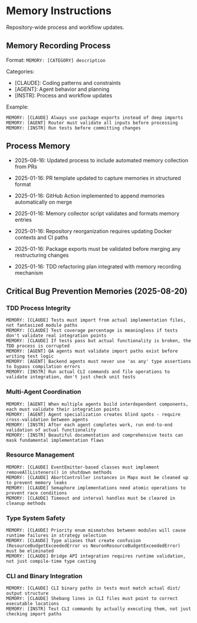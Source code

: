 # Memory Instructions

Repository-wide process and workflow updates.

## Memory Recording Process

Format: `MEMORY: [CATEGORY] description`

Categories:

- [CLAUDE]: Coding patterns and constraints
- [AGENT]: Agent behavior and planning
- [INSTR]: Process and workflow updates

Example:

```
MEMORY: [CLAUDE] Always use package exports instead of deep imports
MEMORY: [AGENT] Router must validate all inputs before processing
MEMORY: [INSTR] Run tests before committing changes
```

## Process Memory

- 2025-08-16: Updated process to include automated memory collection from PRs

- 2025-01-16: PR template updated to capture memories in structured format
- 2025-01-16: GitHub Action implemented to append memories automatically on merge
- 2025-01-16: Memory collector script validates and formats memory entries
- 2025-01-16: Repository reorganization requires updating Docker contexts and CI paths
- 2025-01-16: Package exports must be validated before merging any restructuring changes
- 2025-01-16: TDD refactoring plan integrated with memory recording mechanism

## Critical Bug Prevention Memories (2025-08-20)

### TDD Process Integrity

```
MEMORY: [CLAUDE] Tests must import from actual implementation files, not fantasized module paths
MEMORY: [CLAUDE] Test coverage percentage is meaningless if tests don't validate real integration points
MEMORY: [CLAUDE] If tests pass but actual functionality is broken, the TDD process is corrupted
MEMORY: [AGENT] QA agents must validate import paths exist before writing test logic
MEMORY: [AGENT] Backend agents must never use 'as any' type assertions to bypass compilation errors
MEMORY: [INSTR] Run actual CLI commands and file operations to validate integration, don't just check unit tests
```

### Multi-Agent Coordination

```
MEMORY: [AGENT] When multiple agents build interdependent components, each must validate their integration points
MEMORY: [AGENT] Agent specialization creates blind spots - require cross-validation between agents
MEMORY: [INSTR] After each agent completes work, run end-to-end validation of actual functionality
MEMORY: [INSTR] Beautiful documentation and comprehensive tests can mask fundamental implementation flaws
```

### Resource Management

```
MEMORY: [CLAUDE] EventEmitter-based classes must implement removeAllListeners() in shutdown methods
MEMORY: [CLAUDE] AbortController instances in Maps must be cleaned up to prevent memory leaks
MEMORY: [CLAUDE] Semaphore implementations need atomic operations to prevent race conditions
MEMORY: [CLAUDE] Timeout and interval handles must be cleared in cleanup methods
```

### Type System Safety

```
MEMORY: [CLAUDE] Priority enum mismatches between modules will cause runtime failures in strategy selection
MEMORY: [CLAUDE] Type aliases that create confusion (ResourceBudgetExceededError vs NeuronResourceBudgetExceededError) must be eliminated
MEMORY: [CLAUDE] Bridge API integration requires runtime validation, not just compile-time type casting
```

### CLI and Binary Integration

```
MEMORY: [CLAUDE] CLI binary paths in tests must match actual dist/ output structure
MEMORY: [CLAUDE] Shebang lines in CLI files must point to correct executable locations
MEMORY: [INSTR] Test CLI commands by actually executing them, not just checking import paths
```
